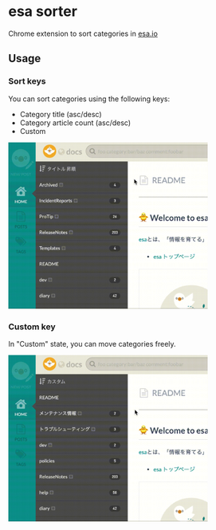 esa sorter
====

Chrome extension to sort categories in [esa.io](https://esa.io)

## Usage

### Sort keys

You can sort categories using the following keys:

- Category title (asc/desc)
- Category article count (asc/desc)
- Custom

<img src="./resource/sc1.gif" width=400>

### Custom key

In "Custom" state, you can move categories freely.

<img src="./resource/sc2.gif" width=400>
